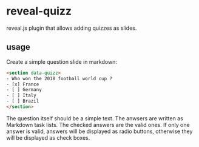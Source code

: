 # reveal-quizz

reveal.js plugin that allows adding quizzes as slides.

## usage

Create a simple question slide in markdown:

```html
<section data-quizz>
- Who won the 2018 football world cup ?
- [x] France
- [ ] Germany
- [ ] Italy
- [ ] Brazil
</section>
```

The question itself should be a simple text.
The anwsers are written as Markdown task lists.
The checked answers are the valid ones.
If only one answer is valid, answers will be displayed as radio buttons, otherwise they will be displayed as check boxes.
